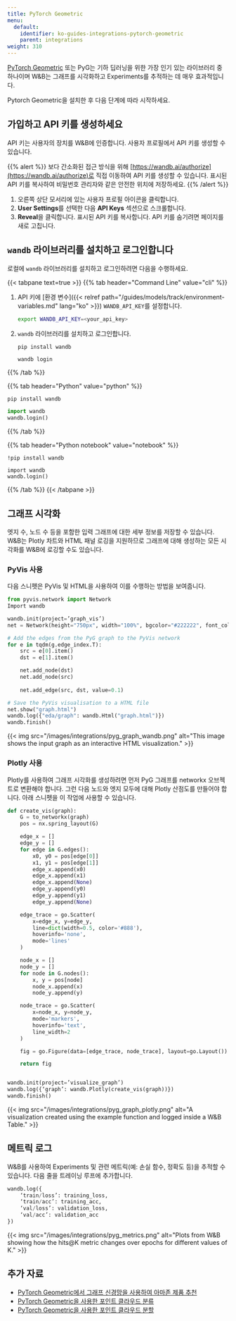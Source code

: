 ```yaml
---
title: PyTorch Geometric
menu:
  default:
    identifier: ko-guides-integrations-pytorch-geometric
    parent: integrations
weight: 310
---
```


[PyTorch Geometric](https://github.com/pyg-team/pytorch_geometric) 또는 PyG는 기하 딥러닝을 위한 가장 인기 있는 라이브러리 중 하나이며 W&B는 그래프를 시각화하고 Experiments를 추적하는 데 매우 효과적입니다.

Pytorch Geometric을 설치한 후 다음 단계에 따라 시작하세요.

## 가입하고 API 키를 생성하세요

API 키는 사용자의 장치를 W&B에 인증합니다. 사용자 프로필에서 API 키를 생성할 수 있습니다.

{{% alert %}}
보다 간소화된 접근 방식을 위해 [https://wandb.ai/authorize](https://wandb.ai/authorize)로 직접 이동하여 API 키를 생성할 수 있습니다. 표시된 API 키를 복사하여 비밀번호 관리자와 같은 안전한 위치에 저장하세요.
{{% /alert %}}

1. 오른쪽 상단 모서리에 있는 사용자 프로필 아이콘을 클릭합니다.
2. **User Settings**를 선택한 다음 **API Keys** 섹션으로 스크롤합니다.
3. **Reveal**을 클릭합니다. 표시된 API 키를 복사합니다. API 키를 숨기려면 페이지를 새로 고칩니다.

## `wandb` 라이브러리를 설치하고 로그인합니다

로컬에 `wandb` 라이브러리를 설치하고 로그인하려면 다음을 수행하세요.

{{< tabpane text=true >}}
{{% tab header="Command Line" value="cli" %}}

1. API 키에 [환경 변수]({{< relref path="/guides/models/track/environment-variables.md" lang="ko" >}}) `WANDB_API_KEY`를 설정합니다.

    ```bash
    export WANDB_API_KEY=<your_api_key>
    ```

2. `wandb` 라이브러리를 설치하고 로그인합니다.

    ```shell
    pip install wandb

    wandb login
    ```

{{% /tab %}}

{{% tab header="Python" value="python" %}}

```bash
pip install wandb
```
```python
import wandb
wandb.login()
```

{{% /tab %}}

{{% tab header="Python notebook" value="notebook" %}}

```notebook
!pip install wandb

import wandb
wandb.login()
```

{{% /tab %}}
{{< /tabpane >}}

## 그래프 시각화

엣지 수, 노드 수 등을 포함한 입력 그래프에 대한 세부 정보를 저장할 수 있습니다. W&B는 Plotly 차트와 HTML 패널 로깅을 지원하므로 그래프에 대해 생성하는 모든 시각화를 W&B에 로깅할 수도 있습니다.

### PyVis 사용

다음 스니펫은 PyVis 및 HTML을 사용하여 이를 수행하는 방법을 보여줍니다.

```python
from pyvis.network import Network
Import wandb

wandb.init(project=’graph_vis’)
net = Network(height="750px", width="100%", bgcolor="#222222", font_color="white")

# Add the edges from the PyG graph to the PyVis network
for e in tqdm(g.edge_index.T):
    src = e[0].item()
    dst = e[1].item()

    net.add_node(dst)
    net.add_node(src)
    
    net.add_edge(src, dst, value=0.1)

# Save the PyVis visualisation to a HTML file
net.show("graph.html")
wandb.log({"eda/graph": wandb.Html("graph.html")})
wandb.finish()
```

{{< img src="/images/integrations/pyg_graph_wandb.png" alt="This image shows the input graph as an interactive HTML visualization." >}}

### Plotly 사용

Plotly를 사용하여 그래프 시각화를 생성하려면 먼저 PyG 그래프를 networkx 오브젝트로 변환해야 합니다. 그런 다음 노드와 엣지 모두에 대해 Plotly 산점도를 만들어야 합니다. 아래 스니펫을 이 작업에 사용할 수 있습니다.

```python
def create_vis(graph):
    G = to_networkx(graph)
    pos = nx.spring_layout(G)

    edge_x = []
    edge_y = []
    for edge in G.edges():
        x0, y0 = pos[edge[0]]
        x1, y1 = pos[edge[1]]
        edge_x.append(x0)
        edge_x.append(x1)
        edge_x.append(None)
        edge_y.append(y0)
        edge_y.append(y1)
        edge_y.append(None)

    edge_trace = go.Scatter(
        x=edge_x, y=edge_y,
        line=dict(width=0.5, color='#888'),
        hoverinfo='none',
        mode='lines'
    )

    node_x = []
    node_y = []
    for node in G.nodes():
        x, y = pos[node]
        node_x.append(x)
        node_y.append(y)

    node_trace = go.Scatter(
        x=node_x, y=node_y,
        mode='markers',
        hoverinfo='text',
        line_width=2
    )

    fig = go.Figure(data=[edge_trace, node_trace], layout=go.Layout())

    return fig


wandb.init(project=’visualize_graph’)
wandb.log({‘graph’: wandb.Plotly(create_vis(graph))})
wandb.finish()
```

{{< img src="/images/integrations/pyg_graph_plotly.png" alt="A visualization created using the example function and logged inside a W&B Table." >}}

## 메트릭 로그

W&B를 사용하여 Experiments 및 관련 메트릭(예: 손실 함수, 정확도 등)을 추적할 수 있습니다. 다음 줄을 트레이닝 루프에 추가합니다.

```python
wandb.log({
	‘train/loss’: training_loss,
	‘train/acc’: training_acc,
	‘val/loss’: validation_loss,
	‘val/acc’: validation_acc
})
```

{{< img src="/images/integrations/pyg_metrics.png" alt="Plots from W&B showing how the hits@K metric changes over epochs for different values of K." >}}

## 추가 자료

- [PyTorch Geometric에서 그래프 신경망을 사용하여 아마존 제품 추천](https://wandb.ai/manan-goel/gnn-recommender/reports/Recommending-Amazon-Products-using-Graph-Neural-Networks-in-PyTorch-Geometric--VmlldzozMTA3MzYw#what-does-the-data-look-like?)
- [PyTorch Geometric을 사용한 포인트 클라우드 분류](https://wandb.ai/geekyrakshit/pyg-point-cloud/reports/Point-Cloud-Classification-using-PyTorch-Geometric--VmlldzozMTExMTE3)
- [PyTorch Geometric을 사용한 포인트 클라우드 분할](https://wandb.ai/wandb/point-cloud-segmentation/reports/Point-Cloud-Segmentation-using-Dynamic-Graph-CNN--VmlldzozMTk5MDcy)
